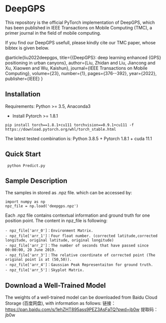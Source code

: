# DeepGPS
This repository is the official PyTorch implementation of DeepGPS, which has been published in IEEE Transactions on Mobile Computing (TMC), a primer journal in the field of mobile computing.

If you find our DeepGPS usefull, please kindly cite our TMC paper, whose bibtex is given below.

@article{liu2022deepgps,
  title={{DeepGPS}: deep learning enhanced {GPS} positioning in urban canyons},
  author={Liu, Zhidan and Liu, Jiancong and Xu, Xiaowen and Wu, Kaishun},
  journal={IEEE Transactions on Mobile Computing},
  volume={23},
  number={1},
  pages={376--392},
  year={2022},
  publisher={IEEE}
}

## Installation
Requirements: Python >= 3.5, Anaconda3
- Install Pytorch >= 1.8.1

` pip install torch==1.8.1+cu111 torchvision==0.9.1+cu111 -f https://download.pytorch.org/whl/torch_stable.html
`

The latest tested combination is: Python 3.8.5 + Pytorch 1.8.1 + cuda 11.1


## Quick Start
` 
python Predict.py
`

## Sample Description
The samples in stored as .npz file. which can be accessed by:
```
import numpy as np
npz_file = np.load('deepgps.npz')
```
Each .npz file contains contextual information and ground truth for one position point. The content in npz_file is following:
```
- npz_file['arr_0']：Environment Matrix.
- npz_file['arr_1']：Four float number. (corrected latitude,corrected longitude, original latitude, original longitude)
- npz_file['arr_2']：The number of seconds that have passed since 00:00:00, 20 June 2019.
- npz_file['arr_3']：The relative coordinate of corrected point (The original point is at (50,50)).
- npz_file['arr_4']：Gaussian Peak Representaiton for ground truth.
- npz_file['arr_5']：Skyplot Matrix.
```
## Download a Well-Trained Model
The weights of a well-trained model can be downloaded from Baidu Cloud Storage (百度网盘), with information as follows:
链接：https://pan.baidu.com/s/1ehZHT895ass9PEZ3AsFaTQ?pwd=jb0w
提取码：jb0w

